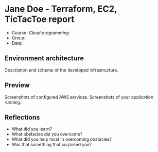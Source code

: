 # Jane Doe - Terraform, EC2, TicTacToe report

- Course: *Cloud programming*
- Group:
- Date:

## Environment architecture

Description and scheme of the developed infrastructure.

## Preview

Screenshots of configured AWS services. Screenshots of your application running.

## Reflections

- What did you learn?
- What obstacles did you overcome?
- What did you help most in overcoming obstacles?
- Was that something that surprised you?
